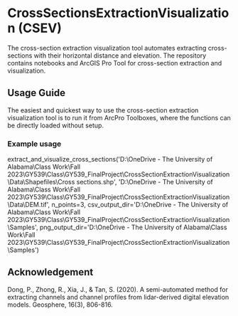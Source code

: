 # CrossSectionsExtractionVisualization (CSEV)
The cross-section extraction visualization tool automates extracting cross-sections with their horizontal distance and elevation. The repository contains notebooks and ArcGIS Pro Tool for cross-section extraction and visualization.

## Usage Guide
The easiest and quickest way to use the cross-section extraction visualization tool is to run it from ArcPro Toolboxes, where the functions can be directly loaded without setup. 


### Example usage
extract_and_visualize_cross_sections('D:\OneDrive - The University of Alabama\Class Work\Fall 2023\GY539\Class\GY539_FinalProject\CrossSectionExtractionVisualization\Data\Shapefiles\Cross sections.shp', 'D:\OneDrive - The University of Alabama\Class Work\Fall 2023\GY539\Class\GY539_FinalProject\CrossSectionExtractionVisualization\Data\DEM.tif', n_points=3, csv_output_dir='D:\OneDrive - The University of Alabama\Class Work\Fall 2023\GY539\Class\GY539_FinalProject\CrossSectionExtractionVisualization\Samples', png_output_dir='D:\OneDrive - The University of Alabama\Class Work\Fall 2023\GY539\Class\GY539_FinalProject\CrossSectionExtractionVisualization\Samples')

## Acknowledgement

Dong, P., Zhong, R., Xia, J., & Tan, S. (2020). A semi-automated method for extracting channels and channel profiles from lidar-derived digital elevation models. Geosphere, 16(3), 806-816.

